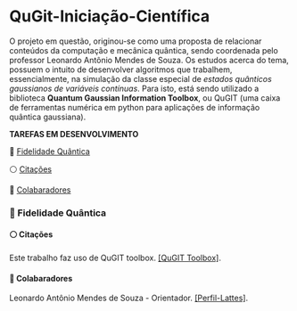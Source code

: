 # QuGit-Iniciação-Científica

O projeto em questão, originou-se como uma proposta de relacionar conteúdos da computação e mecânica quântica, sendo coordenada pelo professor Leonardo Antônio Mendes de Souza. Os estudos acerca do tema, possuem o intuito de desenvolver algoritmos que trabalhem, essencialmente, na simulação da classe especial de *estados quânticos gaussianos de variáveis ​​contínuas*. 
Para isto, está sendo utilizado a biblioteca **Quantum Gaussian Information Toolbox**, ou QuGIT (uma caixa de ferramentas numérica em python para aplicações de informação quântica gaussiana). 

**TAREFAS EM DESENVOLVIMENTO**

🔵 [Fidelidade Quântica](#Objetivos-1)

<div id="Objetivos-1">
<!-- Seu conteúdo para a Objetivos -->
</div>

⚪ [Citações](#autores-3)

<div id="autores-3">
<!-- Seu conteúdo para Autores -->
</div>

🔵 [Colabaradores](#colab-4)

<div id="colab-4">
<!-- Seu conteúdo para Autores -->
</div>

### 🔵 Fidelidade Quântica


#### ⚪ Citações

Este trabalho faz uso de QuGIT toolbox. [[QuGIT Toolbox]](https://arxiv.org/abs/2201.06368).

#### 🔵 Colabaradores 

Leonardo Antônio Mendes de Souza - Orientador. [[Perfil-Lattes]](http://lattes.cnpq.br/9817332779478274).



